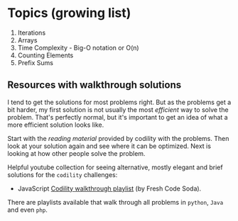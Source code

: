 # Topics (growing list)

1. Iterations
2. Arrays
3. Time Complexity - Big-O notation or O(n)
4. Counting Elements
5. Prefix Sums

## Resources with walkthrough solutions

I tend to get the solutions for most problems right. But as the problems get a bit harder, my first solution is not usually the most _efficient_ way to solve the problem. That's perfectly normal, but it's important to get an idea of what a more efficient solution looks like.

Start with the _reading material_ provided by codility with the problems. Then look at your solution again and see where it can be optimized. Next is looking at how other people solve the problem.

Helpful youtube collection for seeing alternative, mostly elegant and brief solutions for the `codility` challenges:

- JavaScript [Codility walkthrough playlist](https://www.youtube.com/playlist?list=PLqDHFR_FjG5-rH6Bg5xYMR-HTmSOqyF-L) (by Fresh Code Soda).

There are playlists available that walk through all problems in `python`, `Java` and even `php`.

